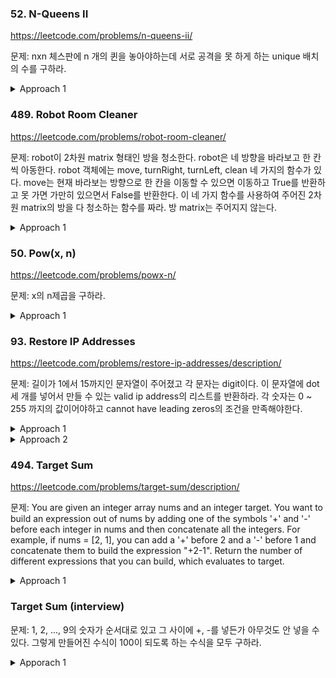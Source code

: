 ### 52. N-Queens II

https://leetcode.com/problems/n-queens-ii/

문제: nxn 체스판에 n 개의 퀸을 놓아야하는데 서로 공격을 못 하게 하는 unique 배치의 수를 구하라.

<details><summary>Approach 1</summary>

same column, same row, diagonal, anti-diagonal 을 피해서 배치해야한다.   

- 같은 row를 피하는 방법으로는 각 작업마다 하나의 row씩 늘려서 배치하는 것이 있다.   
- 같은 column을 피하는 방법으로는 column set을 만들어서 set 안에 있는지 확인할 수 있다.   
- diagonal과 anti-diagonal이 조금 독특한데 diagonal position에 있으려면 `(compare_row - compare_col) == (cur_row - cur_col)` 이 되어야 하고, 
anti-diagonal position에 있으려면 `(compare_row + compare_col) == (cur_row + cur_col)` 가 되어야한다.   
따라서 row-col 을 보관하는 diagonal set과 row+col 을 보관하는 anti-diagonal set을 갖고 비교하면 된다.   

recursion으로 row를 늘려가면서 invalid한 순간 멈추고 backtracking하여 다음 candidate를 검증하면 된다.   




```python
    def totalNQueens(self, n: int) -> int:
        def get_valid_positions(row, diag_set, anti_diag_set, col_set):
            if row == n:  # base case 잊지 말기
                return 1
            res = 0
            for i in range(n):
                cur_diag = row - i
                cur_anti_diag = row + i
                if i not in col_set and cur_diag not in diag_set and cur_anti_diag not in anti_diag_set:
                    col_set.add(i)
                    diag_set.add(cur_diag)
                    anti_diag_set.add(cur_anti_diag)
                    res += get_valid_positions(row+1, diag_set, anti_diag_set, col_set)
                    col_set.remove(i)
                    diag_set.remove(cur_diag)
                    anti_diag_set.remove(cur_anti_diag)
            
            return res
        
        res = 0
        for i in range(n):
            diag_set = set()  # stores row-col values
            anti_diag_set = set()  # stores row+col values
            col_set = set()

            diag_set.add(-i)
            anti_diag_set.add(i)
            col_set.add(i)
            res += get_valid_positions(1, diag_set, anti_diag_set, col_set)
        return res

```

Complexity:   
- O(N!) / O(N) set 비교하는 건 O(1)이니까 처음에 N개, 그 다음에 N-1, ... 해서 N!이다.    


</details>











### 489. Robot Room Cleaner

https://leetcode.com/problems/robot-room-cleaner/

문제: robot이 2차원 matrix 형태인 방을 청소한다. robot은 네 방향을 바라보고 한 칸씩 아동한다. 
robot 객체에는 move, turnRight, turnLeft, clean 네 가지의 함수가 있다. move는 현재 바라보는 방향으로 한 칸을 이동할 수 있으면 이동하고 True를 반환하고 못 가면 가만히 있으면서 False를 반환한다.
이 네 가지 함수를 사용하여 주어진 2차원 matrix의 방을 다 청소하는 함수를 짜라. 방 matrix는 주어지지 않는다.

<details><summary>Approach 1</summary>

방문한 곳은 다시 방문하지 않는 것이 좋다. 따라서 visited set을 만들어서 들고 다닌다. 
4 방향 다 살펴봤을 때 더이상 갈 곳이 없다면 처음의 위치로 backtracking을 한다. 이렇게 함으로써 맨 처음 기준으로 네 방향을 다 탐색할 수가 있다.

DFS 랑 비슷하다. DFS에서는 child 두 개 중 하나를 골라서 끝까지 갔다가 backtracking해서 나머지 하나로 또 끝까지 간다. robot clean의 경우는 child가 네 개인 상황으로 생각하면 된다. 
한 방향을 끝까지 탐색해서 더 갈 곳이 없으면 backtrack해서 원래 자리로 돌아온 뒤 다른 child로 가야한다.
    
```python
class Solution:
    def cleanRoom(self, robot):
        directions = [(0,1), (1,0), (0,-1), (-1,0)]
        visited = set()
        
        def move_back():
            robot.turnRight()
            robot.turnRight()
            robot.move()
            robot.turnRight()
            robot.turnRight()
        
        def helper(pos, direction):  # directions: 0-up, 1-right, 2-down, 3-left
            if pos in visited:
                return
            robot.clean()
            visited.add(pos)
            for i in range(4):
                next_direction = (direction + i) % 4
                dx, dy = directions[next_direction]
                next_pos = (pos[0]+dx, pos[1]+dy)
                if next_pos not in visited and robot.move():
                    helper(next_pos, next_direction)
                    move_back()
                robot.turnRight()
        
        helper((0, 0), 0)
```

</details>







### 50. Pow(x, n)

https://leetcode.com/problems/powx-n/

문제: x의 n제곱을 구하라.


<details><summary>Approach 1</summary>

`x^n = x^(n//2) * x^(n//2) * x^(n%2)` => base case는 exponent가 0 혹은 1일 때이다.

```py
def myPow(self, x: float, n: int) -> float:
    @lru_cache(maxsize=None)
    def get_pow(base, exponent):
        if exponent == 0:
            return 1
        elif exponent % 2 == 0:
            return get_pow(base * base, exponent // 2)
        else:
            return base * get_pow(base * base, (exponent - 1) // 2)

    f = get_pow(x, abs(n))
    
    return float(f) if n >= 0 else 1/f
```

</details>







### 93. Restore IP Addresses

https://leetcode.com/problems/restore-ip-addresses/description/

문제: 길이가 1에서 15까지인 문자열이 주어졌고 각 문자는 digit이다. 이 문자열에 dot 세 개를 넣어서 만들 수 있는 valid ip address의 리스트를 반환하라. 
각 숫자는 0 ~ 255 까지의 값이어야하고 cannot have leading zeros의 조건을 만족해야한다.

<details><summary>Approach 1</summary>

iterative한 건, is_valid(start_idx, end_idx)를 만들어 놓고 3중 for 문을 통해 각 위치에 dot을 넣는 것이다. 그래서 만들어진 4개의 part가 다 valid하면 정답에 추가한다.    

```python
def restoreIpAddresses(self, s: str) -> List[str]:
    n = len(s)
    if n > 12 or n < 4:
        return []

    @lru_cache(maxsize=None)
    def get_valid_value_or_none(start_idx, end_idx):
        if end_idx - start_idx >= 3:
            return None
        if start_idx != end_idx and s[start_idx] == '0':
            return None
        value = 0
        right = end_idx
        while start_idx <= right:
            value += int(s[right]) * pow(10, end_idx - right)
            right -= 1
        if 0 <= value <= 255:
            return s[start_idx: end_idx+1]
        return None

    ans = []
    for i in range(3):
        for j in range(i+1, n-1):
            if j >= i+4:
                break
            for k in range(j+1, n-1):
                if k >= j+4:
                    break
                first = get_valid_value_or_none(0, i)
                second = get_valid_value_or_none(i+1, j)
                third = get_valid_value_or_none(j+1, k)
                fourth = get_valid_value_or_none(k+1, n-1)
                if any(res is None for res in [first, second, third, fourth]):
                    continue
                ans.append('.'.join([first, second, third, fourth]))

    return ans
```

</details>
    

<details><summary>Approach 2</summary>
    
backtracking하는 건, dots 위치 리스트를 갖고 다니면서 backtrack 시작하기 전에 dots.append(cur_dot_idx)하고 끝나면 dots.pop() 을 한다.   
각 dot마다 iterate할 때는 세 번만 iterate하면 된다.   


```python
    def restoreIpAddresses(self, s: str) -> List[str]:
        n = len(s)
        ans = []
        @lru_cache(maxsize=None)
        def get_valid_seq_or_none(start_idx, end_idx):
            if end_idx - start_idx >= 3 or end_idx >= n:
                return None
            if start_idx != end_idx and s[start_idx] == '0':
                return None
            value = 0
            right = end_idx
            while start_idx <= right:
                value += int(s[right]) * pow(10, end_idx - right)
                right -= 1
            if 0 <= value <= 255:
                return s[start_idx: end_idx+1]
            return None
        
        tmp_list = []
        def backtrack(start_idx, remained_dots):
            if start_idx >= n:
                return
            if remained_dots == 0:
                valid_seq = get_valid_seq_or_none(start_idx, n-1)
                if valid_seq:
                    tmp_list.append(valid_seq)
                    ans.append('.'.join(tmp_list))
                    tmp_list.pop()

            # start idx is the very next idx of the latest dot
            # Verify if valid and put dot
            for i in range(3):
                valid_seq = get_valid_seq_or_none(start_idx, start_idx + i)
                if valid_seq:
                    tmp_list.append(valid_seq)
                    backtrack(start_idx + i + 1, remained_dots - 1)
                    tmp_list.pop()

        
        backtrack(0, 3)
        return ans
```


내 솔루션. 어떻게 풀긴 풀었네. 80%


```py
    def restoreIpAddresses(self, s: str) -> List[str]:
        if len(s) < 4:
            return []
        
        def is_valid(target):
            if len(target) == 1:
                return True
            if len(target) == 2 and target[0] != '0':
                return True
            if len(target) == 3 and target[0] != '0' and int(target) < 256:
                return True
            return False
        
        def get_ip(raw_str, dots):
            tmp = []
            prev = 0
            for dot in dots:
                tmp.append(raw_str[prev:dot+1])
                prev = dot + 1
            tmp.append(raw_str[prev:])
            return '.'.join(tmp)


        def get_possible_ips(cur_idx, dots, res):
            # if last_dot_idx is i, it means that there's a dot just after i-th character
            if len(dots) > 3:
                return
            if len(dots) == 0:  
                # initial condition
                last_dot_idx = -1
            else:
                last_dot_idx = dots[-1]

            if cur_idx == len(s):
                # when reached the right end, add to the result if the last section is valid
                if len(dots) == 3:
                    if is_valid(s[last_dot_idx+1:]):
                        res.append(get_ip(s, dots))
                return

            if cur_idx - last_dot_idx > 3:
                return
            if is_valid(s[last_dot_idx+1:cur_idx+1]):
                get_possible_ips(cur_idx+1, dots, res)
                dots.append(cur_idx)
                get_possible_ips(cur_idx+1, dots, res)
                dots.pop()
        
        res = []
        get_possible_ips(0, [], res)
        return res
```

</details>






### 494. Target Sum

https://leetcode.com/problems/target-sum/description/

문제: You are given an integer array nums and an integer target. 
You want to build an expression out of nums by adding one of the symbols '+' and '-' before each integer in nums and then concatenate all the integers. 
For example, if nums = [2, 1], you can add a '+' before 2 and a '-' before 1 and concatenate them to build the expression "+2-1". 
Return the number of different expressions that you can build, which evaluates to target. 

<details><summary>Approach 1</summary>

전형적인 backtracking 문제이다.

```py
    def findTargetSumWays(self, nums: List[int], target: int) -> int:
        @lru_cache(maxsize=None)
        def backtrack(idx, current_sum):
            if idx == len(nums):
                if current_sum == target:
                    return 1
                return 0
            
            plus_res = backtrack(idx+1, current_sum + nums[idx])  # 여기서 recursive하게 들어갈 때랑 
            minus_res = backtrack(idx+1, current_sum - nums[idx])  # 여기서 들어갈 때랑 겹칠 수가 있다. 그 부분을 lru_cache로 최적화한다.
            
            return plus_res + minus_res
            
        
        res = backtrack(0, 0)
        return res
```

</details>





### Target Sum (interview)

문제: 1, 2, ..., 9의 숫자가 순서대로 있고 그 사이에 +, -를 넣든가 아무것도 안 넣을 수 있다. 그렇게 만들어진 수식이 100이 되도록 하는 수식을 모두 구하라.

<details><summary>Apporach 1</summary>

```py
def find_expressions(target):
    def backtrack(start, expression, current_sum):
        if start == 9:
            if current_sum == target:
                expressions.append(expression)
            return

        # Try adding the next number
        backtrack(start + 1, expression + '+' + str(start + 1), current_sum + (start + 1))
        
        # Try subtracting the next number
        backtrack(start + 1, expression + '-' + str(start + 1), current_sum - (start + 1))
        
        # Try concatenating the next number
        new_number = int(str(start) + str(start + 1))
        backtrack(start + 2, expression + str(new_number), current_sum + new_number)

    expressions = []
    backtrack(1, '1', 1)
    return expressions

target_number = 100  # Change this to your target number
result = find_expressions(target_number)
for expression in result:
    print(expression)
```

</details>


